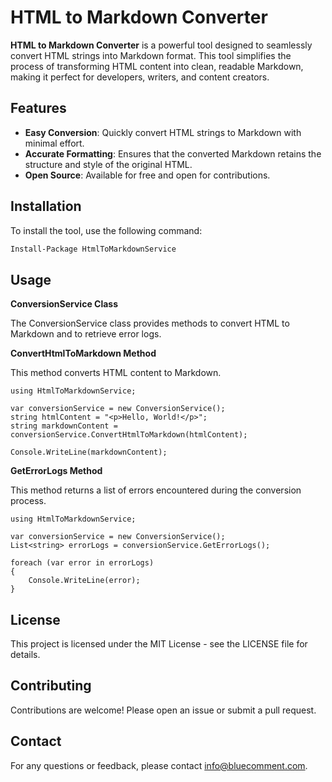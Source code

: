 ﻿# HTML to Markdown Converter

**HTML to Markdown Converter** is a powerful tool designed to seamlessly convert HTML strings into Markdown format. This tool simplifies the process of transforming HTML content into clean, readable Markdown, making it perfect for developers, writers, and content creators.

## Features

- **Easy Conversion**: Quickly convert HTML strings to Markdown with minimal effort.
- **Accurate Formatting**: Ensures that the converted Markdown retains the structure and style of the original HTML.
- **Open Source**: Available for free and open for contributions.

## Installation

To install the tool, use the following command:

```sh
Install-Package HtmlToMarkdownService

```

## Usage

**ConversionService Class**

The ConversionService class provides methods to convert HTML to Markdown and to retrieve error logs.

**ConvertHtmlToMarkdown Method**

This method converts HTML content to Markdown.

```
using HtmlToMarkdownService;

var conversionService = new ConversionService();
string htmlContent = "<p>Hello, World!</p>";
string markdownContent = conversionService.ConvertHtmlToMarkdown(htmlContent);

Console.WriteLine(markdownContent);
```

**GetErrorLogs Method**

This method returns a list of errors encountered during the conversion process.

```
using HtmlToMarkdownService;

var conversionService = new ConversionService();
List<string> errorLogs = conversionService.GetErrorLogs();

foreach (var error in errorLogs)
{
    Console.WriteLine(error);
}

```

## License
This project is licensed under the MIT License - see the LICENSE file for details.

## Contributing
Contributions are welcome! Please open an issue or submit a pull request.

## Contact
For any questions or feedback, please contact info@bluecomment.com.